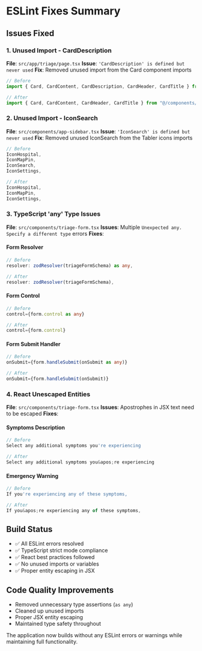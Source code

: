 # ESLint Fixes Summary

## Issues Fixed

### 1. Unused Import - CardDescription
**File**: `src/app/triage/page.tsx`
**Issue**: `'CardDescription' is defined but never used`
**Fix**: Removed unused import from the Card component imports

```typescript
// Before
import { Card, CardContent, CardDescription, CardHeader, CardTitle } from "@/components/ui/card"

// After  
import { Card, CardContent, CardHeader, CardTitle } from "@/components/ui/card"
```

### 2. Unused Import - IconSearch
**File**: `src/components/app-sidebar.tsx`
**Issue**: `'IconSearch' is defined but never used`
**Fix**: Removed unused IconSearch from the Tabler icons imports

```typescript
// Before
IconHospital,
IconMapPin,
IconSearch,
IconSettings,

// After
IconHospital,
IconMapPin,
IconSettings,
```

### 3. TypeScript 'any' Type Issues
**File**: `src/components/triage-form.tsx`
**Issues**: Multiple `Unexpected any. Specify a different type` errors
**Fixes**:

#### Form Resolver
```typescript
// Before
resolver: zodResolver(triageFormSchema) as any,

// After
resolver: zodResolver(triageFormSchema),
```

#### Form Control
```typescript
// Before
control={form.control as any}

// After
control={form.control}
```

#### Form Submit Handler
```typescript
// Before
onSubmit={form.handleSubmit(onSubmit as any)}

// After
onSubmit={form.handleSubmit(onSubmit)}
```

### 4. React Unescaped Entities
**File**: `src/components/triage-form.tsx`
**Issues**: Apostrophes in JSX text need to be escaped
**Fixes**:

#### Symptoms Description
```typescript
// Before
Select any additional symptoms you're experiencing

// After
Select any additional symptoms you&apos;re experiencing
```

#### Emergency Warning
```typescript
// Before
If you're experiencing any of these symptoms,

// After
If you&apos;re experiencing any of these symptoms,
```

## Build Status
- ✅ All ESLint errors resolved
- ✅ TypeScript strict mode compliance
- ✅ React best practices followed
- ✅ No unused imports or variables
- ✅ Proper entity escaping in JSX

## Code Quality Improvements
- Removed unnecessary type assertions (`as any`)
- Cleaned up unused imports
- Proper JSX entity escaping
- Maintained type safety throughout

The application now builds without any ESLint errors or warnings while maintaining full functionality.